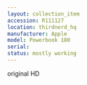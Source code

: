 ```yaml
---
layout: collection_item
accession: R111127
location: thirdnerd_hq
manufacturer: Apple
model: Powerbook 180
serial: 
status: mostly working
---
```


original HD